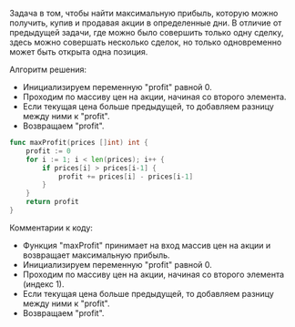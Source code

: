 Задача в том, чтобы найти максимальную прибыль, которую можно получить, купив и продавая акции в определенные дни. В отличие от предыдущей задачи, где можно было совершить только одну сделку, здесь можно совершать несколько сделок, но только одновременно может быть открыта одна позиция.

Алгоритм решения:

- Инициализируем переменную "profit" равной 0.
- Проходим по массиву цен на акции, начиная со второго элемента.
- Если текущая цена больше предыдущей, то добавляем разницу между ними к "profit".
- Возвращаем "profit".

```go
func maxProfit(prices []int) int {
    profit := 0
    for i := 1; i < len(prices); i++ {
        if prices[i] > prices[i-1] {
            profit += prices[i] - prices[i-1]
        }
    }
    return profit
}
```

Комментарии к коду:

- Функция "maxProfit" принимает на вход массив цен на акции и возвращает максимальную прибыль.
- Инициализируем переменную "profit" равной 0.
- Проходим по массиву цен на акции, начиная со второго элемента (индекс 1).
- Если текущая цена больше предыдущей, то добавляем разницу между ними к "profit".
- Возвращаем "profit".
